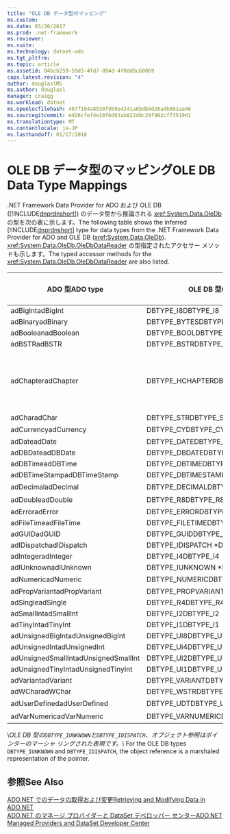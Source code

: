 ```yaml
---
title: "OLE DB データ型のマッピング"
ms.custom: 
ms.date: 03/30/2017
ms.prod: .net-framework
ms.reviewer: 
ms.suite: 
ms.technology: dotnet-ado
ms.tgt_pltfrm: 
ms.topic: article
ms.assetid: 04bcb259-59d3-4fd7-894d-4f0dd0c68069
caps.latest.revision: "4"
author: douglaslMS
ms.author: douglasl
manager: craigg
ms.workload: dotnet
ms.openlocfilehash: 407f194a8530f9b9e4241a6bdb4d26a4b891aa46
ms.sourcegitcommit: ed26cfef4e18f6d93ab822d8c29f902cff3519d1
ms.translationtype: MT
ms.contentlocale: ja-JP
ms.lasthandoff: 01/17/2018
---
```

# <a name="ole-db-data-type-mappings"></a><span data-ttu-id="8686e-102">OLE DB データ型のマッピング</span><span class="sxs-lookup"><span data-stu-id="8686e-102">OLE DB Data Type Mappings</span></span>
<span data-ttu-id="8686e-103">.NET Framework Data Provider for ADO および OLE DB ([!INCLUDE[dnprdnshort](../../../../includes/dnprdnshort-md.md)]) のデータ型から推論される <xref:System.Data.OleDb> の型を次の表に示します。</span><span class="sxs-lookup"><span data-stu-id="8686e-103">The following table shows the inferred [!INCLUDE[dnprdnshort](../../../../includes/dnprdnshort-md.md)] type for data types from the .NET Framework Data Provider for ADO and OLE DB (<xref:System.Data.OleDb>).</span></span> <span data-ttu-id="8686e-104"><xref:System.Data.OleDb.OleDbDataReader> の型指定されたアクセサー メソッドも示します。</span><span class="sxs-lookup"><span data-stu-id="8686e-104">The typed accessor methods for the <xref:System.Data.OleDb.OleDbDataReader> are also listed.</span></span>  
  
|<span data-ttu-id="8686e-105">ADO 型</span><span class="sxs-lookup"><span data-stu-id="8686e-105">ADO type</span></span>|<span data-ttu-id="8686e-106">OLE DB 型</span><span class="sxs-lookup"><span data-stu-id="8686e-106">OLE DB type</span></span>|[!INCLUDE[dnprdnshort](../../../../includes/dnprdnshort-md.md)]<span data-ttu-id="8686e-107"> 型</span><span class="sxs-lookup"><span data-stu-id="8686e-107"> type</span></span>|[!INCLUDE[dnprdnshort](../../../../includes/dnprdnshort-md.md)]<span data-ttu-id="8686e-108"> の型指定されたアクセサー</span><span class="sxs-lookup"><span data-stu-id="8686e-108"> typed accessor</span></span>|  
|--------------|-----------------|----------------------------------------------------------------------|--------------------------------------------------------------------------------|  
|<span data-ttu-id="8686e-109">adBigInt</span><span class="sxs-lookup"><span data-stu-id="8686e-109">adBigInt</span></span>|<span data-ttu-id="8686e-110">DBTYPE_I8</span><span class="sxs-lookup"><span data-stu-id="8686e-110">DBTYPE_I8</span></span>|<span data-ttu-id="8686e-111">Int64</span><span class="sxs-lookup"><span data-stu-id="8686e-111">Int64</span></span>|<span data-ttu-id="8686e-112">GetInt64()</span><span class="sxs-lookup"><span data-stu-id="8686e-112">GetInt64()</span></span>|  
|<span data-ttu-id="8686e-113">adBinary</span><span class="sxs-lookup"><span data-stu-id="8686e-113">adBinary</span></span>|<span data-ttu-id="8686e-114">DBTYPE_BYTES</span><span class="sxs-lookup"><span data-stu-id="8686e-114">DBTYPE_BYTES</span></span>|<span data-ttu-id="8686e-115">Byte[]</span><span class="sxs-lookup"><span data-stu-id="8686e-115">Byte[]</span></span>|<span data-ttu-id="8686e-116">GetBytes()</span><span class="sxs-lookup"><span data-stu-id="8686e-116">GetBytes()</span></span>|  
|<span data-ttu-id="8686e-117">adBoolean</span><span class="sxs-lookup"><span data-stu-id="8686e-117">adBoolean</span></span>|<span data-ttu-id="8686e-118">DBTYPE_BOOL</span><span class="sxs-lookup"><span data-stu-id="8686e-118">DBTYPE_BOOL</span></span>|<span data-ttu-id="8686e-119">Boolean</span><span class="sxs-lookup"><span data-stu-id="8686e-119">Boolean</span></span>|<span data-ttu-id="8686e-120">GetBoolean()</span><span class="sxs-lookup"><span data-stu-id="8686e-120">GetBoolean()</span></span>|  
|<span data-ttu-id="8686e-121">adBSTR</span><span class="sxs-lookup"><span data-stu-id="8686e-121">adBSTR</span></span>|<span data-ttu-id="8686e-122">DBTYPE_BSTR</span><span class="sxs-lookup"><span data-stu-id="8686e-122">DBTYPE_BSTR</span></span>|<span data-ttu-id="8686e-123">String</span><span class="sxs-lookup"><span data-stu-id="8686e-123">String</span></span>|<span data-ttu-id="8686e-124">GetString()</span><span class="sxs-lookup"><span data-stu-id="8686e-124">GetString()</span></span>|  
|<span data-ttu-id="8686e-125">adChapter</span><span class="sxs-lookup"><span data-stu-id="8686e-125">adChapter</span></span>|<span data-ttu-id="8686e-126">DBTYPE_HCHAPTER</span><span class="sxs-lookup"><span data-stu-id="8686e-126">DBTYPE_HCHAPTER</span></span>|<span data-ttu-id="8686e-127">`DataReader` によってサポートされます。</span><span class="sxs-lookup"><span data-stu-id="8686e-127">Supported through the `DataReader`.</span></span> <span data-ttu-id="8686e-128">参照してください[DataReader を使用してデータを取得する](../../../../docs/framework/data/adonet/retrieving-data-using-a-datareader.md)です。</span><span class="sxs-lookup"><span data-stu-id="8686e-128">See [Retrieving Data Using a DataReader](../../../../docs/framework/data/adonet/retrieving-data-using-a-datareader.md).</span></span>|<span data-ttu-id="8686e-129">GetValue()</span><span class="sxs-lookup"><span data-stu-id="8686e-129">GetValue()</span></span>|  
|<span data-ttu-id="8686e-130">adChar</span><span class="sxs-lookup"><span data-stu-id="8686e-130">adChar</span></span>|<span data-ttu-id="8686e-131">DBTYPE_STR</span><span class="sxs-lookup"><span data-stu-id="8686e-131">DBTYPE_STR</span></span>|<span data-ttu-id="8686e-132">String</span><span class="sxs-lookup"><span data-stu-id="8686e-132">String</span></span>|<span data-ttu-id="8686e-133">GetString()</span><span class="sxs-lookup"><span data-stu-id="8686e-133">GetString()</span></span>|  
|<span data-ttu-id="8686e-134">adCurrency</span><span class="sxs-lookup"><span data-stu-id="8686e-134">adCurrency</span></span>|<span data-ttu-id="8686e-135">DBTYPE_CY</span><span class="sxs-lookup"><span data-stu-id="8686e-135">DBTYPE_CY</span></span>|<span data-ttu-id="8686e-136">Decimal (10 進数型)</span><span class="sxs-lookup"><span data-stu-id="8686e-136">Decimal</span></span>|<span data-ttu-id="8686e-137">GetDecimal()</span><span class="sxs-lookup"><span data-stu-id="8686e-137">GetDecimal()</span></span>|  
|<span data-ttu-id="8686e-138">adDate</span><span class="sxs-lookup"><span data-stu-id="8686e-138">adDate</span></span>|<span data-ttu-id="8686e-139">DBTYPE_DATE</span><span class="sxs-lookup"><span data-stu-id="8686e-139">DBTYPE_DATE</span></span>|<span data-ttu-id="8686e-140">DateTime</span><span class="sxs-lookup"><span data-stu-id="8686e-140">DateTime</span></span>|<span data-ttu-id="8686e-141">GetDateTime()</span><span class="sxs-lookup"><span data-stu-id="8686e-141">GetDateTime()</span></span>|  
|<span data-ttu-id="8686e-142">adDBDate</span><span class="sxs-lookup"><span data-stu-id="8686e-142">adDBDate</span></span>|<span data-ttu-id="8686e-143">DBTYPE_DBDATE</span><span class="sxs-lookup"><span data-stu-id="8686e-143">DBTYPE_DBDATE</span></span>|<span data-ttu-id="8686e-144">DateTime</span><span class="sxs-lookup"><span data-stu-id="8686e-144">DateTime</span></span>|<span data-ttu-id="8686e-145">GetDateTime()</span><span class="sxs-lookup"><span data-stu-id="8686e-145">GetDateTime()</span></span>|  
|<span data-ttu-id="8686e-146">adDBTime</span><span class="sxs-lookup"><span data-stu-id="8686e-146">adDBTime</span></span>|<span data-ttu-id="8686e-147">DBTYPE_DBTIME</span><span class="sxs-lookup"><span data-stu-id="8686e-147">DBTYPE_DBTIME</span></span>|<span data-ttu-id="8686e-148">DateTime</span><span class="sxs-lookup"><span data-stu-id="8686e-148">DateTime</span></span>|<span data-ttu-id="8686e-149">GetDateTime()</span><span class="sxs-lookup"><span data-stu-id="8686e-149">GetDateTime()</span></span>|  
|<span data-ttu-id="8686e-150">adDBTimeStamp</span><span class="sxs-lookup"><span data-stu-id="8686e-150">adDBTimeStamp</span></span>|<span data-ttu-id="8686e-151">DBTYPE_DBTIMESTAMP</span><span class="sxs-lookup"><span data-stu-id="8686e-151">DBTYPE_DBTIMESTAMP</span></span>|<span data-ttu-id="8686e-152">DateTime</span><span class="sxs-lookup"><span data-stu-id="8686e-152">DateTime</span></span>|<span data-ttu-id="8686e-153">GetDateTime()</span><span class="sxs-lookup"><span data-stu-id="8686e-153">GetDateTime()</span></span>|  
|<span data-ttu-id="8686e-154">adDecimal</span><span class="sxs-lookup"><span data-stu-id="8686e-154">adDecimal</span></span>|<span data-ttu-id="8686e-155">DBTYPE_DECIMAL</span><span class="sxs-lookup"><span data-stu-id="8686e-155">DBTYPE_DECIMAL</span></span>|<span data-ttu-id="8686e-156">Decimal (10 進数型)</span><span class="sxs-lookup"><span data-stu-id="8686e-156">Decimal</span></span>|<span data-ttu-id="8686e-157">GetDecimal()</span><span class="sxs-lookup"><span data-stu-id="8686e-157">GetDecimal()</span></span>|  
|<span data-ttu-id="8686e-158">adDouble</span><span class="sxs-lookup"><span data-stu-id="8686e-158">adDouble</span></span>|<span data-ttu-id="8686e-159">DBTYPE_R8</span><span class="sxs-lookup"><span data-stu-id="8686e-159">DBTYPE_R8</span></span>|<span data-ttu-id="8686e-160">Double (倍精度浮動小数点型)</span><span class="sxs-lookup"><span data-stu-id="8686e-160">Double</span></span>|<span data-ttu-id="8686e-161">GetDouble()</span><span class="sxs-lookup"><span data-stu-id="8686e-161">GetDouble()</span></span>|  
|<span data-ttu-id="8686e-162">adError</span><span class="sxs-lookup"><span data-stu-id="8686e-162">adError</span></span>|<span data-ttu-id="8686e-163">DBTYPE_ERROR</span><span class="sxs-lookup"><span data-stu-id="8686e-163">DBTYPE_ERROR</span></span>|<span data-ttu-id="8686e-164">ExternalException</span><span class="sxs-lookup"><span data-stu-id="8686e-164">ExternalException</span></span>|<span data-ttu-id="8686e-165">GetValue()</span><span class="sxs-lookup"><span data-stu-id="8686e-165">GetValue()</span></span>|  
|<span data-ttu-id="8686e-166">adFileTime</span><span class="sxs-lookup"><span data-stu-id="8686e-166">adFileTime</span></span>|<span data-ttu-id="8686e-167">DBTYPE_FILETIME</span><span class="sxs-lookup"><span data-stu-id="8686e-167">DBTYPE_FILETIME</span></span>|<span data-ttu-id="8686e-168">DateTime</span><span class="sxs-lookup"><span data-stu-id="8686e-168">DateTime</span></span>|<span data-ttu-id="8686e-169">GetDateTime()</span><span class="sxs-lookup"><span data-stu-id="8686e-169">GetDateTime()</span></span>|  
|<span data-ttu-id="8686e-170">adGUID</span><span class="sxs-lookup"><span data-stu-id="8686e-170">adGUID</span></span>|<span data-ttu-id="8686e-171">DBTYPE_GUID</span><span class="sxs-lookup"><span data-stu-id="8686e-171">DBTYPE_GUID</span></span>|<span data-ttu-id="8686e-172">Guid</span><span class="sxs-lookup"><span data-stu-id="8686e-172">Guid</span></span>|<span data-ttu-id="8686e-173">GetGuid()</span><span class="sxs-lookup"><span data-stu-id="8686e-173">GetGuid()</span></span>|  
|<span data-ttu-id="8686e-174">adIDispatch</span><span class="sxs-lookup"><span data-stu-id="8686e-174">adIDispatch</span></span>|<span data-ttu-id="8686e-175">DBTYPE_IDISPATCH \*</span><span class="sxs-lookup"><span data-stu-id="8686e-175">DBTYPE_IDISPATCH \*</span></span>|<span data-ttu-id="8686e-176">Object</span><span class="sxs-lookup"><span data-stu-id="8686e-176">Object</span></span>|<span data-ttu-id="8686e-177">GetValue()</span><span class="sxs-lookup"><span data-stu-id="8686e-177">GetValue()</span></span>|  
|<span data-ttu-id="8686e-178">adInteger</span><span class="sxs-lookup"><span data-stu-id="8686e-178">adInteger</span></span>|<span data-ttu-id="8686e-179">DBTYPE_I4</span><span class="sxs-lookup"><span data-stu-id="8686e-179">DBTYPE_I4</span></span>|<span data-ttu-id="8686e-180">Int32</span><span class="sxs-lookup"><span data-stu-id="8686e-180">Int32</span></span>|<span data-ttu-id="8686e-181">GetInt32()</span><span class="sxs-lookup"><span data-stu-id="8686e-181">GetInt32()</span></span>|  
|<span data-ttu-id="8686e-182">adIUnknown</span><span class="sxs-lookup"><span data-stu-id="8686e-182">adIUnknown</span></span>|<span data-ttu-id="8686e-183">DBTYPE_IUNKNOWN \*</span><span class="sxs-lookup"><span data-stu-id="8686e-183">DBTYPE_IUNKNOWN \*</span></span>|<span data-ttu-id="8686e-184">Object</span><span class="sxs-lookup"><span data-stu-id="8686e-184">Object</span></span>|<span data-ttu-id="8686e-185">GetValue()</span><span class="sxs-lookup"><span data-stu-id="8686e-185">GetValue()</span></span>|  
|<span data-ttu-id="8686e-186">adNumeric</span><span class="sxs-lookup"><span data-stu-id="8686e-186">adNumeric</span></span>|<span data-ttu-id="8686e-187">DBTYPE_NUMERIC</span><span class="sxs-lookup"><span data-stu-id="8686e-187">DBTYPE_NUMERIC</span></span>|<span data-ttu-id="8686e-188">Decimal (10 進数型)</span><span class="sxs-lookup"><span data-stu-id="8686e-188">Decimal</span></span>|<span data-ttu-id="8686e-189">GetDecimal()</span><span class="sxs-lookup"><span data-stu-id="8686e-189">GetDecimal()</span></span>|  
|<span data-ttu-id="8686e-190">adPropVariant</span><span class="sxs-lookup"><span data-stu-id="8686e-190">adPropVariant</span></span>|<span data-ttu-id="8686e-191">DBTYPE_PROPVARIANT</span><span class="sxs-lookup"><span data-stu-id="8686e-191">DBTYPE_PROPVARIANT</span></span>|<span data-ttu-id="8686e-192">Object</span><span class="sxs-lookup"><span data-stu-id="8686e-192">Object</span></span>|<span data-ttu-id="8686e-193">GetValue()</span><span class="sxs-lookup"><span data-stu-id="8686e-193">GetValue()</span></span>|  
|<span data-ttu-id="8686e-194">adSingle</span><span class="sxs-lookup"><span data-stu-id="8686e-194">adSingle</span></span>|<span data-ttu-id="8686e-195">DBTYPE_R4</span><span class="sxs-lookup"><span data-stu-id="8686e-195">DBTYPE_R4</span></span>|<span data-ttu-id="8686e-196">Single</span><span class="sxs-lookup"><span data-stu-id="8686e-196">Single</span></span>|<span data-ttu-id="8686e-197">GetFloat()</span><span class="sxs-lookup"><span data-stu-id="8686e-197">GetFloat()</span></span>|  
|<span data-ttu-id="8686e-198">adSmallInt</span><span class="sxs-lookup"><span data-stu-id="8686e-198">adSmallInt</span></span>|<span data-ttu-id="8686e-199">DBTYPE_I2</span><span class="sxs-lookup"><span data-stu-id="8686e-199">DBTYPE_I2</span></span>|<span data-ttu-id="8686e-200">Int16</span><span class="sxs-lookup"><span data-stu-id="8686e-200">Int16</span></span>|<span data-ttu-id="8686e-201">GetInt16()</span><span class="sxs-lookup"><span data-stu-id="8686e-201">GetInt16()</span></span>|  
|<span data-ttu-id="8686e-202">adTinyInt</span><span class="sxs-lookup"><span data-stu-id="8686e-202">adTinyInt</span></span>|<span data-ttu-id="8686e-203">DBTYPE_I1</span><span class="sxs-lookup"><span data-stu-id="8686e-203">DBTYPE_I1</span></span>|<span data-ttu-id="8686e-204">Byte</span><span class="sxs-lookup"><span data-stu-id="8686e-204">Byte</span></span>|<span data-ttu-id="8686e-205">GetByte()</span><span class="sxs-lookup"><span data-stu-id="8686e-205">GetByte()</span></span>|  
|<span data-ttu-id="8686e-206">adUnsignedBigInt</span><span class="sxs-lookup"><span data-stu-id="8686e-206">adUnsignedBigInt</span></span>|<span data-ttu-id="8686e-207">DBTYPE_UI8</span><span class="sxs-lookup"><span data-stu-id="8686e-207">DBTYPE_UI8</span></span>|<span data-ttu-id="8686e-208">UInt64</span><span class="sxs-lookup"><span data-stu-id="8686e-208">UInt64</span></span>|<span data-ttu-id="8686e-209">GetValue()</span><span class="sxs-lookup"><span data-stu-id="8686e-209">GetValue()</span></span>|  
|<span data-ttu-id="8686e-210">adUnsignedInt</span><span class="sxs-lookup"><span data-stu-id="8686e-210">adUnsignedInt</span></span>|<span data-ttu-id="8686e-211">DBTYPE_UI4</span><span class="sxs-lookup"><span data-stu-id="8686e-211">DBTYPE_UI4</span></span>|<span data-ttu-id="8686e-212">UInt32</span><span class="sxs-lookup"><span data-stu-id="8686e-212">UInt32</span></span>|<span data-ttu-id="8686e-213">GetValue()</span><span class="sxs-lookup"><span data-stu-id="8686e-213">GetValue()</span></span>|  
|<span data-ttu-id="8686e-214">adUnsignedSmallInt</span><span class="sxs-lookup"><span data-stu-id="8686e-214">adUnsignedSmallInt</span></span>|<span data-ttu-id="8686e-215">DBTYPE_UI2</span><span class="sxs-lookup"><span data-stu-id="8686e-215">DBTYPE_UI2</span></span>|<span data-ttu-id="8686e-216">UInt16</span><span class="sxs-lookup"><span data-stu-id="8686e-216">UInt16</span></span>|<span data-ttu-id="8686e-217">GetValue()</span><span class="sxs-lookup"><span data-stu-id="8686e-217">GetValue()</span></span>|  
|<span data-ttu-id="8686e-218">adUnsignedTinyInt</span><span class="sxs-lookup"><span data-stu-id="8686e-218">adUnsignedTinyInt</span></span>|<span data-ttu-id="8686e-219">DBTYPE_UI1</span><span class="sxs-lookup"><span data-stu-id="8686e-219">DBTYPE_UI1</span></span>|<span data-ttu-id="8686e-220">Byte</span><span class="sxs-lookup"><span data-stu-id="8686e-220">Byte</span></span>|<span data-ttu-id="8686e-221">GetByte()</span><span class="sxs-lookup"><span data-stu-id="8686e-221">GetByte()</span></span>|  
|<span data-ttu-id="8686e-222">adVariant</span><span class="sxs-lookup"><span data-stu-id="8686e-222">adVariant</span></span>|<span data-ttu-id="8686e-223">DBTYPE_VARIANT</span><span class="sxs-lookup"><span data-stu-id="8686e-223">DBTYPE_VARIANT</span></span>|<span data-ttu-id="8686e-224">Object</span><span class="sxs-lookup"><span data-stu-id="8686e-224">Object</span></span>|<span data-ttu-id="8686e-225">GetValue()</span><span class="sxs-lookup"><span data-stu-id="8686e-225">GetValue()</span></span>|  
|<span data-ttu-id="8686e-226">adWChar</span><span class="sxs-lookup"><span data-stu-id="8686e-226">adWChar</span></span>|<span data-ttu-id="8686e-227">DBTYPE_WSTR</span><span class="sxs-lookup"><span data-stu-id="8686e-227">DBTYPE_WSTR</span></span>|<span data-ttu-id="8686e-228">String</span><span class="sxs-lookup"><span data-stu-id="8686e-228">String</span></span>|<span data-ttu-id="8686e-229">GetString()</span><span class="sxs-lookup"><span data-stu-id="8686e-229">GetString()</span></span>|  
|<span data-ttu-id="8686e-230">adUserDefined</span><span class="sxs-lookup"><span data-stu-id="8686e-230">adUserDefined</span></span>|<span data-ttu-id="8686e-231">DBTYPE_UDT</span><span class="sxs-lookup"><span data-stu-id="8686e-231">DBTYPE_UDT</span></span>|<span data-ttu-id="8686e-232">サポート外</span><span class="sxs-lookup"><span data-stu-id="8686e-232">not supported</span></span>||  
|<span data-ttu-id="8686e-233">adVarNumeric</span><span class="sxs-lookup"><span data-stu-id="8686e-233">adVarNumeric</span></span>|<span data-ttu-id="8686e-234">DBTYPE_VARNUMERIC</span><span class="sxs-lookup"><span data-stu-id="8686e-234">DBTYPE_VARNUMERIC</span></span>|<span data-ttu-id="8686e-235">サポート外</span><span class="sxs-lookup"><span data-stu-id="8686e-235">not supported</span></span>||  
  
 <span data-ttu-id="8686e-236">\\*OLE DB 型の`DBTYPE_IUNKNOWN`と`DBTYPE_IDISPATCH`、オブジェクト参照はポインターのマーシャ リングされた表現です。</span><span class="sxs-lookup"><span data-stu-id="8686e-236">\\* For the OLE DB types `DBTYPE_IUNKNOWN` and `DBTYPE_IDISPATCH`, the object reference is a marshaled representation of the pointer.</span></span>  
  
## <a name="see-also"></a><span data-ttu-id="8686e-237">参照</span><span class="sxs-lookup"><span data-stu-id="8686e-237">See Also</span></span>  
 [<span data-ttu-id="8686e-238">ADO.NET でのデータの取得および変更</span><span class="sxs-lookup"><span data-stu-id="8686e-238">Retrieving and Modifying Data in ADO.NET</span></span>](../../../../docs/framework/data/adonet/retrieving-and-modifying-data.md)  
 [<span data-ttu-id="8686e-239">ADO.NET のマネージ プロバイダーと DataSet デベロッパー センター</span><span class="sxs-lookup"><span data-stu-id="8686e-239">ADO.NET Managed Providers and DataSet Developer Center</span></span>](http://go.microsoft.com/fwlink/?LinkId=217917)
